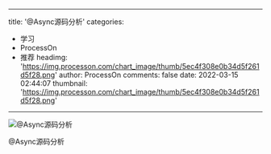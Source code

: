 
---
title: '@Async源码分析'
categories: 
 - 学习
 - ProcessOn
 - 推荐
headimg: 'https://img.processon.com/chart_image/thumb/5ec4f308e0b34d5f261d5f28.png'
author: ProcessOn
comments: false
date: 2022-03-15 02:44:07
thumbnail: 'https://img.processon.com/chart_image/thumb/5ec4f308e0b34d5f261d5f28.png'
---

<div>   
<img class="thumb" alt="@Async源码分析" src="https://img.processon.com/chart_image/thumb/5ec4f308e0b34d5f261d5f28.png" referrerpolicy="no-referrer">
<p>@Async源码分析</p>  
</div>
            